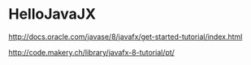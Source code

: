 # HelloJavaJX

http://docs.oracle.com/javase/8/javafx/get-started-tutorial/index.html

http://code.makery.ch/library/javafx-8-tutorial/pt/
